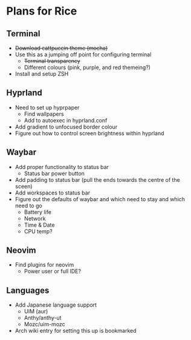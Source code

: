 # Plans for Rice

## Terminal
- ~~Download cattpuccin theme (mocha)~~
- Use this as a jumping off point for configuring terminal
	- ~~Terminal transparency~~
	- Different colours (pink, purple, and red themeing?)
- Install and setup ZSH
## Hyprland
- Need to set up hyprpaper
	- Find wallpapers
	- Add to autoexec in hyprland.conf
- Add gradient to unfocused border colour
- Figure out how to control screen brightness within hyprland
## Waybar
- Add proper functionality to status bar
	- Status bar power button
- Add padding to status bar (pull the ends towards the centre of the sceen)
- Add workspaces to status bar
- Figure out the defaults of waybar and which need to stay and which need to go
	- Battery life
	- Network
	- Time & Date
	- CPU temp?
## Neovim
- Find plugins for neovim
	- Power user or full IDE?
## Languages
- Add Japanese language support
	- UIM (aur)
	- Anthy/anthy-ut
	- Mozc/uim-mozc
- Arch wiki entry for setting this up is bookmarked
